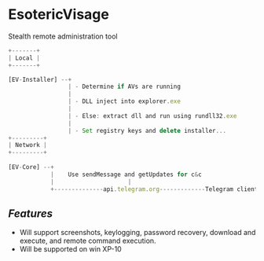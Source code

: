# EsotericVisage
Stealth remote administration tool 
```javascript
+-------+
| Local |
+-------+

[EV-Installer] --+
                 | - Determine if AVs are running
                 |
                 | - DLL inject into explorer.exe
                 |
                 | - Else: extract dll and run using rundll32.exe
                 |
                 | - Set registry keys and delete installer...
+---------+      
| Network | 
+---------+              
           
[EV-Core] --+ 
            |    Use sendMessage and getUpdates for c&c
            |                     | 
            +--------------api.telegram.org-------------Telegram client
```
*Features*
----------
* Will support screenshots, keylogging, password recovery, download and execute, and remote command execution.
* Will be supported on win XP-10

